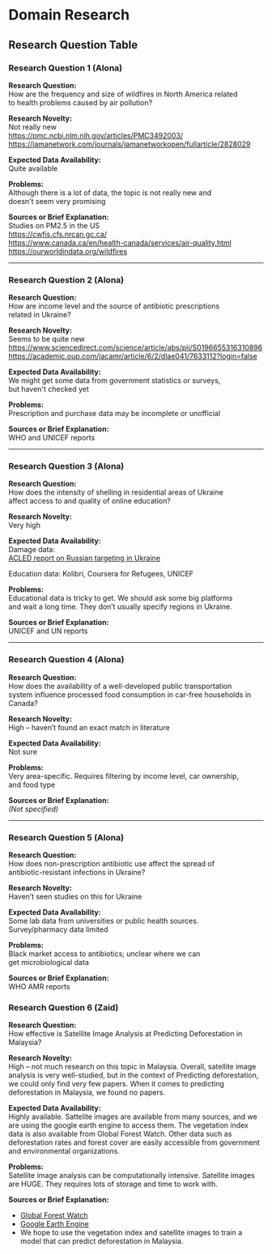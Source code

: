 # Domain Research

## Research Question Table

### Research Question 1 (Alona)

**Research Question:**  
How are the frequency and size of wildfires in North America related  
to health problems caused by air pollution?

**Research Novelty:**  
Not really new  
<https://pmc.ncbi.nlm.nih.gov/articles/PMC3492003/>  
<https://jamanetwork.com/journals/jamanetworkopen/fullarticle/2828029>

**Expected Data Availability:**  
Quite available

**Problems:**  
Although there is a lot of data, the topic is not really new and  
doesn't seem very promising

**Sources or Brief Explanation:**  
Studies on PM2.5 in the US  
<https://cwfis.cfs.nrcan.gc.ca/>  
<https://www.canada.ca/en/health-canada/services/air-quality.html>  
<https://ourworldindata.org/wildfires>

---

### Research Question 2 (Alona)

**Research Question:**  
How are income level and the source of antibiotic prescriptions  
related in Ukraine?

**Research Novelty:**  
Seems to be quite new  
<https://www.sciencedirect.com/science/article/abs/pii/S0196655316310896>  
<https://academic.oup.com/jacamr/article/6/2/dlae041/7633112?login=false>

**Expected Data Availability:**  
We might get some data from government statistics or surveys,  
but haven't checked yet

**Problems:**  
Prescription and purchase data may be incomplete or unofficial

**Sources or Brief Explanation:**  
WHO and UNICEF reports

---

### Research Question 3 (Alona)

**Research Question:**  
How does the intensity of shelling in residential areas of Ukraine  
affect access to and quality of online education?

**Research Novelty:**  
Very high

**Expected Data Availability:**  
Damage data:  
[ACLED report on Russian targeting in Ukraine](https://acleddata.com/2025/02/21/bombing-into-submission-russian-targeting-of-civilians-and-infrastructure-in-ukraine/)

Education data: Kolibri, Coursera for Refugees, UNICEF

**Problems:**  
Educational data is tricky to get. We should ask some big platforms  
and wait a long time. They don’t usually specify regions in Ukraine.

**Sources or Brief Explanation:**  
UNICEF and UN reports

---

### Research Question 4 (Alona)

**Research Question:**  
How does the availability of a well-developed public transportation  
system influence processed food consumption in car-free households in Canada?

**Research Novelty:**  
High – haven’t found an exact match in literature

**Expected Data Availability:**  
Not sure

**Problems:**  
Very area-specific. Requires filtering by income level, car ownership,  
and food type

**Sources or Brief Explanation:**  
_(Not specified)_

---

### Research Question 5 (Alona)

**Research Question:**  
How does non-prescription antibiotic use affect the spread of  
antibiotic-resistant infections in Ukraine?

**Research Novelty:**  
Haven’t seen studies on this for Ukraine

**Expected Data Availability:**  
Some lab data from universities or public health sources.  
Survey/pharmacy data limited

**Problems:**  
Black market access to antibiotics; unclear where we can  
get microbiological data

**Sources or Brief Explanation:**  
WHO AMR reports

### Research Question 6 (Zaid)

**Research Question:**  
How effective is Satellite Image Analysis at Predicting Deforestation in Malaysia?

**Research Novelty:**  
High – not much research on this topic in Malaysia.
Overall, satellite image analysis is very well-studied, but in the context
of Predicting deforestation, we could only find very few papers.
When it comes to predicting deforestation in Malaysia, we found no papers.

**Expected Data Availability:**  
Highly available.
Sattelite images are available from many sources, and we are using the
google earth engine to access them.
The vegetation index data is also available from Global Forest Watch.
Other data such as deforestation rates and forest cover are easily
accessible from government and environmental organizations.

**Problems:**  
Satellite image analysis can be computationally intensive.
Satellite images are HUGE. They requires lots of storage and time to work with.

**Sources or Brief Explanation:**  

- [Global Forest Watch](https://www.globalforestwatch.org/)
- [Google Earth Engine](https://earthengine.google.com/)
- We hope to use the vegetation index and satellite images to train a model
  that can predict deforestation in Malaysia.
  